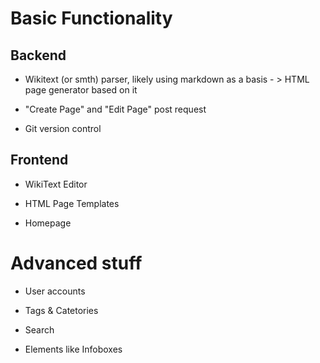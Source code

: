 # Basic Functionality

## Backend

- Wikitext (or smth) parser, likely using markdown as a basis - > HTML page generator based on it

- "Create Page" and "Edit Page" post request

- Git version control

## Frontend

- WikiText Editor

- HTML Page Templates
 
- Homepage

# Advanced stuff

- User accounts

- Tags & Catetories

- Search

- Elements like Infoboxes